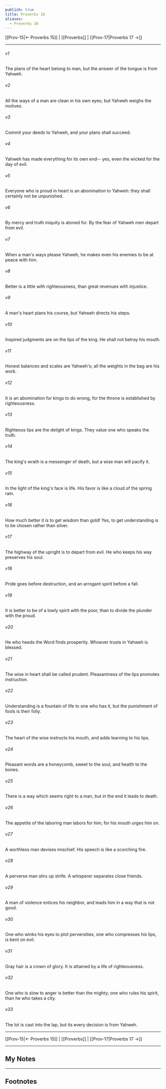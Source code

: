 ```yaml
---
publish: true
title: Proverbs 16
aliases:
  - Proverbs 16
---
```


[[Prov-15|← Proverbs 15]] | [[Proverbs]] | [[Prov-17|Proverbs 17 →]]
***



###### v1 
The plans of the heart belong to man, but the answer of the tongue is from Yahweh. 

###### v2 
All the ways of a man are clean in his own eyes; but Yahweh weighs the motives. 

###### v3 
Commit your deeds to Yahweh, and your plans shall succeed. 

###### v4 
Yahweh has made everything for its own end-- yes, even the wicked for the day of evil. 

###### v5 
Everyone who is proud in heart is an abomination to Yahweh: they shall certainly not be unpunished. 

###### v6 
By mercy and truth iniquity is atoned for. By the fear of Yahweh men depart from evil. 

###### v7 
When a man's ways please Yahweh, he makes even his enemies to be at peace with him. 

###### v8 
Better is a little with righteousness, than great revenues with injustice. 

###### v9 
A man's heart plans his course, but Yahweh directs his steps. 

###### v10 
Inspired judgments are on the lips of the king. He shall not betray his mouth. 

###### v11 
Honest balances and scales are Yahweh's; all the weights in the bag are his work. 

###### v12 
It is an abomination for kings to do wrong, for the throne is established by righteousness. 

###### v13 
Righteous lips are the delight of kings. They value one who speaks the truth. 

###### v14 
The king's wrath is a messenger of death, but a wise man will pacify it. 

###### v15 
In the light of the king's face is life. His favor is like a cloud of the spring rain. 

###### v16 
How much better it is to get wisdom than gold! Yes, to get understanding is to be chosen rather than silver. 

###### v17 
The highway of the upright is to depart from evil. He who keeps his way preserves his soul. 

###### v18 
Pride goes before destruction, and an arrogant spirit before a fall. 

###### v19 
It is better to be of a lowly spirit with the poor, than to divide the plunder with the proud. 

###### v20 
He who heeds the Word finds prosperity. Whoever trusts in Yahweh is blessed. 

###### v21 
The wise in heart shall be called prudent. Pleasantness of the lips promotes instruction. 

###### v22 
Understanding is a fountain of life to one who has it, but the punishment of fools is their folly. 

###### v23 
The heart of the wise instructs his mouth, and adds learning to his lips. 

###### v24 
Pleasant words are a honeycomb, sweet to the soul, and health to the bones. 

###### v25 
There is a way which seems right to a man, but in the end it leads to death. 

###### v26 
The appetite of the laboring man labors for him; for his mouth urges him on. 

###### v27 
A worthless man devises mischief. His speech is like a scorching fire. 

###### v28 
A perverse man stirs up strife. A whisperer separates close friends. 

###### v29 
A man of violence entices his neighbor, and leads him in a way that is not good. 

###### v30 
One who winks his eyes to plot perversities, one who compresses his lips, is bent on evil. 

###### v31 
Gray hair is a crown of glory. It is attained by a life of righteousness. 

###### v32 
One who is slow to anger is better than the mighty; one who rules his spirit, than he who takes a city. 

###### v33 
The lot is cast into the lap, but its every decision is from Yahweh.

***
[[Prov-15|← Proverbs 15]] | [[Proverbs]] | [[Prov-17|Proverbs 17 →]]

---
## My Notes

---
## Footnotes